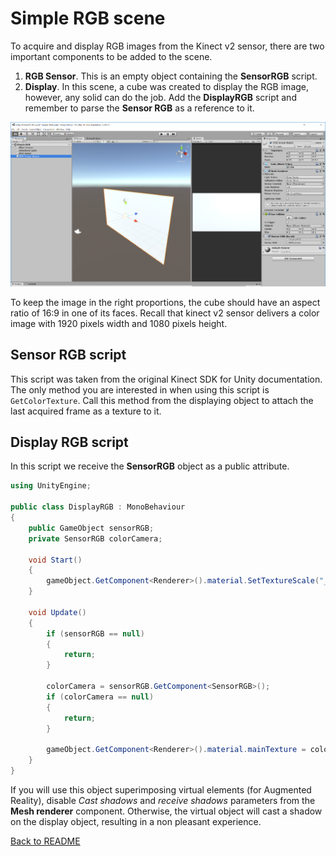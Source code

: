 # Simple RGB scene

To acquire and display RGB images from the Kinect v2 sensor, there are two important components to be added to the scene. 

1. __RGB Sensor__. This is an empty object containing the __SensorRGB__ script.
2. __Display__. In this scene, a cube was created to display the RGB image, however, any solid can do the job. Add the __DisplayRGB__ script and remember to parse the __Sensor RGB__ as a reference to it.

![SimpleRGB scene](Images/BasicRGB.png)

To keep the image in the right proportions, the cube should have an aspect ratio of 16:9 in one of its faces. Recall that kinect v2 sensor delivers a color image with 1920 pixels width and 1080 pixels height.

## Sensor RGB script

This script was taken from the original Kinect SDK for Unity documentation. The only method you are interested in when using this script is `GetColorTexture`. Call this method from the displaying object to attach the last acquired frame as a texture to it.

## Display RGB script

In this script we receive the __SensorRGB__ object as a public attribute.

```csharp
using UnityEngine;

public class DisplayRGB : MonoBehaviour
{
    public GameObject sensorRGB;       
    private SensorRGB colorCamera;

    void Start()
    {
        gameObject.GetComponent<Renderer>().material.SetTextureScale("_MainTex", new Vector2(-1, 1));
    }

    void Update()
    {
        if (sensorRGB == null)
        {
            return;
        }

        colorCamera = sensorRGB.GetComponent<SensorRGB>();
        if (colorCamera == null)
        {
            return;
        }

        gameObject.GetComponent<Renderer>().material.mainTexture = colorCamera.GetColorTexture();
    }
}
```

If you will use this object superimposing virtual elements (for Augmented Reality), disable _Cast shadows_ and _receive shadows_ parameters from the __Mesh renderer__ component. Otherwise, the virtual object will cast a shadow on the display object, resulting in a non pleasant experience.

[Back to README](../README.md)
